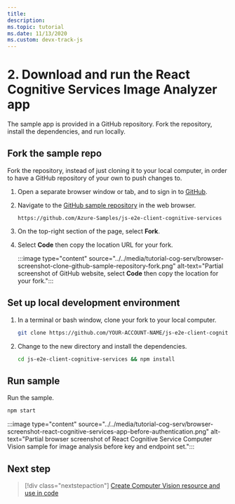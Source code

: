 ```yaml
---
title: 
description:   
ms.topic: tutorial
ms.date: 11/13/2020
ms.custom: devx-track-js
---
```


# 2. Download and run the React Cognitive Services Image Analyzer app

The sample app is provided in a GitHub repository. Fork the repository, install the dependencies, and run locally.

## Fork the sample repo

Fork the repository, instead of just cloning it to your local computer, in order to have a GitHub repository of your own to push changes to. 

1. Open a separate browser window or tab, and to sign in to <a href="https://github.com/login" target="_blank">GitHub</a>. 
1. Navigate to the <a href="https://github.com/Azure-Samples/js-e2e-client-cognitive-services" target="_blank">GitHub sample repository</a> in the web browser. 

    ```http
    https://github.com/Azure-Samples/js-e2e-client-cognitive-services
    ```

1. On the top-right section of the page, select **Fork**. 
1. Select **Code** then copy the location URL for your fork. 

    :::image type="content" source="../../media/tutorial-cog-serv/browser-screenshot-clone-github-sample-repository-fork.png" alt-text="Partial screenshot of GitHub website, select **Code** then copy the location for your fork.":::    

## Set up local development environment

1. In a terminal or bash window, clone your fork to your local computer. 

    ```bash
    git clone https://github.com/YOUR-ACCOUNT-NAME/js-e2e-client-cognitive-services
    ```

1. Change to the new directory and install the dependencies. 

    ```bash
    cd js-e2e-client-cognitive-services && npm install
    ```

## Run sample

Run the sample.

```bash
npm start
```

:::image type="content" source="../../media/tutorial-cog-serv/browser-screenshot-react-cognitive-services-app-before-authentication.png" alt-text="Partial browser screenshot of React Cognitive Service Computer Vision sample for image analysis before key and endpoint set.":::    

    
## Next step

> [!div class="nextstepaction"]
> [Create Computer Vision resource and use in code](run-the-react-cognitive-services-image-analyzer-app-locally.md) 